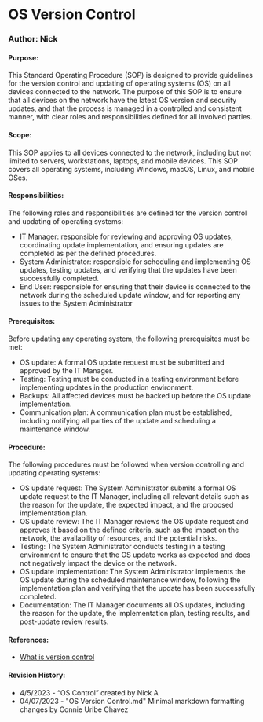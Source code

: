 # OS Version Control 
### Author: Nick

#### Purpose:
This Standard Operating Procedure (SOP) is designed to provide guidelines for the version control and updating of operating systems (OS) on all devices connected to the network. The purpose of this SOP is to ensure that all devices on the network have the latest OS version and security updates, and that the process is managed in a controlled and consistent manner, with clear roles and responsibilities defined for all involved parties.

#### Scope:
This SOP applies to all devices connected to the network, including but not limited to servers, workstations, laptops, and mobile devices. This SOP covers all operating systems, including Windows, macOS, Linux, and mobile OSes.

#### Responsibilities:
The following roles and responsibilities are defined for the version control and updating of operating systems:

- IT Manager: responsible for reviewing and approving OS updates, coordinating update implementation, and ensuring updates are completed as per the defined procedures.
- System Administrator: responsible for scheduling and implementing OS updates, testing updates, and verifying that the updates have been successfully completed.
- End User: responsible for ensuring that their device is connected to the network during the scheduled update window, and for reporting any issues to the System Administrator

#### Prerequisites:
Before updating any operating system, the following prerequisites must be met:

- OS update: A formal OS update request must be submitted and approved by the IT Manager.
- Testing: Testing must be conducted in a testing environment before implementing updates in the production environment.
- Backups: All affected devices must be backed up before the OS update implementation.
- Communication plan: A communication plan must be established, including notifying all parties of the update and scheduling a maintenance window.

#### Procedure:
The following procedures must be followed when version controlling and updating operating systems:

- OS update request: The System Administrator submits a formal OS update request to the IT Manager, including all relevant details such as the reason for the update, the expected impact, and the proposed implementation plan.
- OS update review: The IT Manager reviews the OS update request and approves it based on the defined criteria, such as the impact on the network, the availability of resources, and the potential risks.
- Testing: The System Administrator conducts testing in a testing environment to ensure that the OS update works as expected and does not negatively impact the device or the network.
- OS update implementation: The System Administrator implements the OS update during the scheduled maintenance window, following the implementation plan and verifying that the update has been successfully completed.
- Documentation: The IT Manager documents all OS updates, including the reason for the update, the implementation plan, testing results, and post-update review results.

#### References:
- [What is version control](https://www.atlassian.com/git/tutorials/what-is-version-control#:~:text=Version%20control%2C%20also%20known%20as,to%20source%20code%20over%20time.)

#### Revision History:
- 4/5/2023 - “OS Control” created by Nick A
- 04/07/2023 - "OS Version Control.md" Minimal markdown formatting changes by Connie Uribe Chavez

